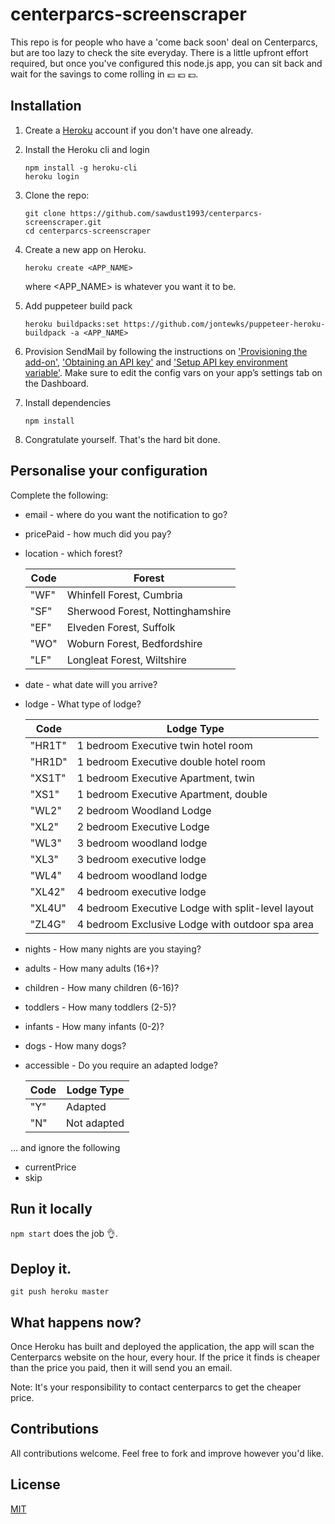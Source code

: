 # centerparcs-screenscraper
This repo is for people who have a 'come back soon' deal on Centerparcs, but are too lazy to check the site everyday. There is a little upfront effort required, but once you've configured this node.js app, you can sit back and wait for the savings to come rolling in :pound: :pound: :pound:.

## Installation
1. Create a [Heroku](https://www.heroku.com/) account if you don't have one already.

2. Install the Heroku cli and login
   ```
   npm install -g heroku-cli
   heroku login
   ```
   
2. Clone the repo:
   ```
   git clone https://github.com/sawdust1993/centerparcs-screenscraper.git
   cd centerparcs-screenscraper
   ```
   
3. Create a new app on Heroku.
   ```
   heroku create <APP_NAME>
   ```
   where <APP_NAME> is whatever you want it to be.
   
4. Add puppeteer build pack
   ```
   heroku buildpacks:set https://github.com/jontewks/puppeteer-heroku-buildpack -a <APP_NAME>
   ```
5. Provision SendMail by following the instructions on ['Provisioning the add-on'](https://devcenter.heroku.com/articles/sendgrid#provisioning-the-add-on), ['Obtaining an API key'](https://devcenter.heroku.com/articles/sendgrid#obtaining-an-api-key) and ['Setup API key environment variable'](https://devcenter.heroku.com/articles/sendgrid#setup-api-key-environment-variable). Make sure to edit the config vars on your app’s settings tab on the Dashboard.

6. Install dependencies
   ```
   npm install
   ```
   
7. Congratulate yourself. That's the hard bit done.

## Personalise your configuration
Complete the following:
* email - where do you want the notification to go?

* pricePaid - how much did you pay?

* location - which forest?

  Code | Forest
  --- | ---
  "WF" | Whinfell Forest, Cumbria
  "SF" | Sherwood Forest, Nottinghamshire
  "EF" | Elveden Forest, Suffolk
  "WO" | Woburn Forest, Bedfordshire
  "LF" | Longleat Forest, Wiltshire

* date - what date will you arrive?

* lodge - What type of lodge?

  Code | Lodge Type
  --- | ---
  "HR1T" | 1 bedroom Executive twin hotel room
  "HR1D" | 1 bedroom Executive double hotel room
  "XS1T" | 1 bedroom Executive Apartment, twin
  "XS1" | 1 bedroom Executive Apartment, double
  "WL2" | 2 bedroom Woodland Lodge
  "XL2" | 2 bedroom Executive Lodge
  "WL3" | 3 bedroom woodland lodge
  "XL3" | 3 bedroom executive lodge
  "WL4" | 4 bedroom woodland lodge
  "XL42" | 4 bedroom executive lodge
  "XL4U" | 4 bedroom Executive Lodge with split-level layout
  "ZL4G" | 4 bedroom Exclusive Lodge with outdoor spa area
                              
* nights - How many nights are you staying?

* adults - How many adults (16+)?

* children - How many children (6-16)?

* toddlers - How many toddlers (2-5)?

* infants - How many infants (0-2)?

* dogs - How many dogs?

* accessible - Do you require an adapted lodge?

  Code | Lodge Type
  --- | ---
  "Y" | Adapted
  "N" | Not adapted

... and ignore the following
* currentPrice
* skip

## Run it locally
`npm start` does the job :ok_hand:.

## Deploy it.
```
git push heroku master
```

## What happens now?
Once Heroku has built and deployed the application, the app will scan the Centerparcs website on the hour, every hour. If the price it finds is cheaper than the price you paid, then it will send you an email.

Note: It's your responsibility to contact centerparcs to get the cheaper price. 

## Contributions
All contributions welcome. Feel free to fork and improve however you'd like.

## License
[MIT]()
